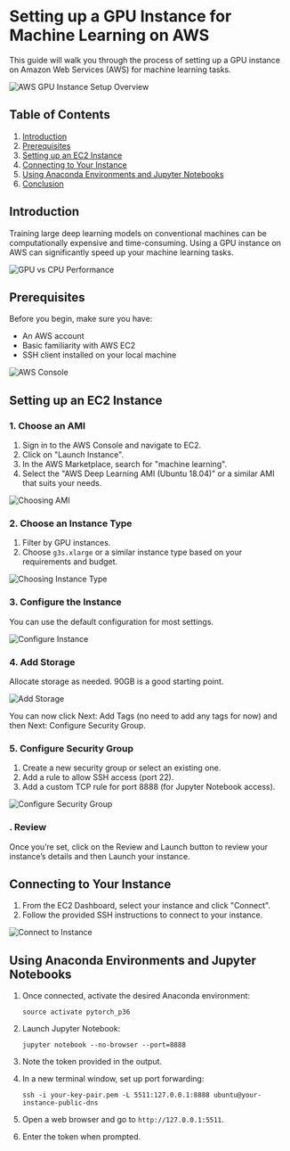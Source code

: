 # Setting up a GPU Instance for Machine Learning on AWS

This guide will walk you through the process of setting up a GPU instance on Amazon Web Services (AWS) for machine learning tasks.

![AWS GPU Instance Setup Overview](https://path-to-your-image/aws-gpu-overview.png)

## Table of Contents
1. [Introduction](#introduction)
2. [Prerequisites](#prerequisites)
3. [Setting up an EC2 Instance](#setting-up-an-ec2-instance)
4. [Connecting to Your Instance](#connecting-to-your-instance)
5. [Using Anaconda Environments and Jupyter Notebooks](#using-anaconda-environments-and-jupyter-notebooks)
6. [Conclusion](#conclusion)

## Introduction

Training large deep learning models on conventional machines can be computationally expensive and time-consuming. Using a GPU instance on AWS can significantly speed up your machine learning tasks.

![GPU vs CPU Performance](https://miro.medium.com/v2/resize:fit:828/format:webp/1*OkFROmRr8j08mKLurTQ3NA.png)

## Prerequisites

Before you begin, make sure you have:

- An AWS account
- Basic familiarity with AWS EC2
- SSH client installed on your local machine

![AWS Console](https://miro.medium.com/v2/resize:fit:828/format:webp/1*zbD9-Xtv1K3J9-89oSnFzQ.png)

## Setting up an EC2 Instance

### 1. Choose an AMI

1. Sign in to the AWS Console and navigate to EC2.
2. Click on "Launch Instance".
3. In the AWS Marketplace, search for "machine learning".
4. Select the "AWS Deep Learning AMI (Ubuntu 18.04)" or a similar AMI that suits your needs.

![Choosing AMI](https://miro.medium.com/v2/resize:fit:828/format:webp/1*lWKkAZUz6TrVWXeI8o3yCw.png)

### 2. Choose an Instance Type

1. Filter by GPU instances.
2. Choose `g3s.xlarge` or a similar instance type based on your requirements and budget.

![Choosing Instance Type](https://miro.medium.com/v2/resize:fit:828/format:webp/1*qY73H_bRB6cUCIzgLuwnDw.png)

### 3. Configure the Instance

You can use the default configuration for most settings.

![Configure Instance](https://miro.medium.com/v2/resize:fit:828/format:webp/1*uyvMmQ8m0Ivw3FN5A7pVMw.png)

### 4. Add Storage

Allocate storage as needed. 90GB is a good starting point.

![Add Storage](https://miro.medium.com/v2/resize:fit:828/format:webp/1*hfWVfg3oPrC5Pu3uv3Qq5A.png)

You can now click Next: Add Tags (no need to add any tags for now) and then Next: Configure Security Group.

### 5. Configure Security Group

1. Create a new security group or select an existing one.
2. Add a rule to allow SSH access (port 22).
3. Add a custom TCP rule for port 8888 (for Jupyter Notebook access).

![Configure Security Group](https://miro.medium.com/v2/resize:fit:828/format:webp/1*XkSaXrMd3MRopxnR4k9aKg.png) 
### . Review

Once you’re set, click on the Review and Launch button to review your instance’s details and then Launch your instance.


## Connecting to Your Instance

1. From the EC2 Dashboard, select your instance and click "Connect".
2. Follow the provided SSH instructions to connect to your instance.

![Connect to Instance](https://miro.medium.com/v2/resize:fit:828/format:webp/1*4Go9TqcuVeWRRzbw0GE-ZQ.png)

## Using Anaconda Environments and Jupyter Notebooks

1. Once connected, activate the desired Anaconda environment:
   ```
   source activate pytorch_p36
   ```

2. Launch Jupyter Notebook:
   ```
   jupyter notebook --no-browser --port=8888
   ```

3. Note the token provided in the output.

4. In a new terminal window, set up port forwarding:
   ```
   ssh -i your-key-pair.pem -L 5511:127.0.0.1:8888 ubuntu@your-instance-public-dns
   ```

5. Open a web browser and go to `http://127.0.0.1:5511`.

6. Enter the token when prompted.
